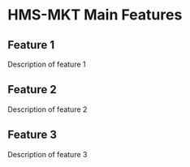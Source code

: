 # HMS-MKT Main Features

## Feature 1

Description of feature 1

## Feature 2

Description of feature 2

## Feature 3

Description of feature 3

